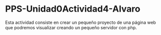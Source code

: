 # PPS-Unidad0Actividad4-Alvaro

Esta actividad consiste en crear un pequeño proyecto de una página web que podremos visualizar creando un pequeño servidor con php.
